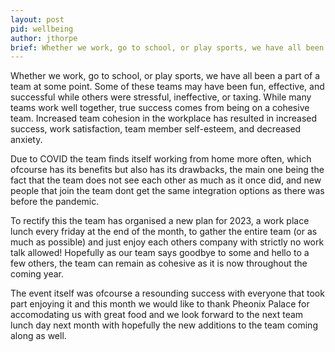 ```yaml
---
layout: post
pid: wellbeing
author: jthorpe
brief: Whether we work, go to school, or play sports, we have all been a part of a team at some point. Some of these teams may have been fun, effective, and successful while others were stressful, ineffective, or taxing. While many teams work well together, true success comes from being on a cohesive team. Increased team cohesion in the workplace has resulted in increased success, work satisfaction, team member self-esteem, and decreased anxiety.
---
```


Whether we work, go to school, or play sports, we have all been a part of a team at some point. Some of these teams may have been fun, effective, and successful while others were stressful, ineffective, or taxing. While many teams work well together, true success comes from being on a cohesive team. Increased team cohesion in the workplace has resulted in increased success, work satisfaction, team member self-esteem, and decreased anxiety.

Due to COVID the team finds itself working from home more often, which ofcourse has its benefits but also has its drawbacks, the main one being the fact that the team does not see each other as much as it once did, and new people that join the team dont get the same integration options as there was before the pandemic.

To rectify this the team has organised a new plan for 2023, a work place lunch every friday at the end of the month, to gather the entire team (or as much as possible) and just enjoy each others company with strictly no work talk allowed! Hopefully as our team says goodbye to some and hello to a few others, the team can remain as cohesive as it is now throughout the coming year.

The event itself was ofcourse a resounding success with everyone that took part enjoying it and this month we would like to thank Pheonix Palace for accomodating us with great food and we look forward to the next team lunch day next month with hopefully the new additions to the team coming along as well.
